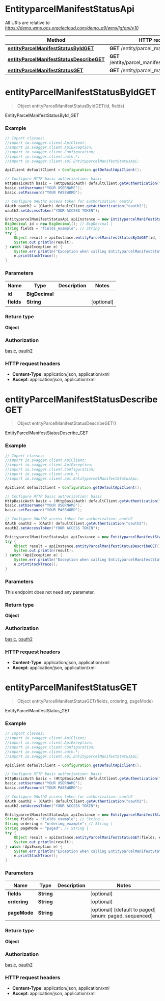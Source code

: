 # EntityparcelManifestStatusApi

All URIs are relative to *https://demo.wms.ocs.oraclecloud.com/demo_a9/wms/lgfapi/v10*

Method | HTTP request | Description
------------- | ------------- | -------------
[**entityParcelManifestStatusByIdGET**](EntityparcelManifestStatusApi.md#entityParcelManifestStatusByIdGET) | **GET** /entity/parcel_manifest_status/{id} | EntityParcelManifestStatusById_GET
[**entityParcelManifestStatusDescribeGET**](EntityparcelManifestStatusApi.md#entityParcelManifestStatusDescribeGET) | **GET** /entity/parcel_manifest_status/describe | EntityParcelManifestStatusDescribe_GET
[**entityParcelManifestStatusGET**](EntityparcelManifestStatusApi.md#entityParcelManifestStatusGET) | **GET** /entity/parcel_manifest_status | EntityParcelManifestStatus_GET


<a name="entityParcelManifestStatusByIdGET"></a>
# **entityParcelManifestStatusByIdGET**
> Object entityParcelManifestStatusByIdGET(id, fields)

EntityParcelManifestStatusById_GET



### Example
```java
// Import classes:
//import io.swagger.client.ApiClient;
//import io.swagger.client.ApiException;
//import io.swagger.client.Configuration;
//import io.swagger.client.auth.*;
//import io.swagger.client.api.EntityparcelManifestStatusApi;

ApiClient defaultClient = Configuration.getDefaultApiClient();

// Configure HTTP basic authorization: basic
HttpBasicAuth basic = (HttpBasicAuth) defaultClient.getAuthentication("basic");
basic.setUsername("YOUR USERNAME");
basic.setPassword("YOUR PASSWORD");

// Configure OAuth2 access token for authorization: oauth2
OAuth oauth2 = (OAuth) defaultClient.getAuthentication("oauth2");
oauth2.setAccessToken("YOUR ACCESS TOKEN");

EntityparcelManifestStatusApi apiInstance = new EntityparcelManifestStatusApi();
BigDecimal id = new BigDecimal(); // BigDecimal | 
String fields = "fields_example"; // String | 
try {
    Object result = apiInstance.entityParcelManifestStatusByIdGET(id, fields);
    System.out.println(result);
} catch (ApiException e) {
    System.err.println("Exception when calling EntityparcelManifestStatusApi#entityParcelManifestStatusByIdGET");
    e.printStackTrace();
}
```

### Parameters

Name | Type | Description  | Notes
------------- | ------------- | ------------- | -------------
 **id** | **BigDecimal**|  |
 **fields** | **String**|  | [optional]

### Return type

**Object**

### Authorization

[basic](../README.md#basic), [oauth2](../README.md#oauth2)

### HTTP request headers

 - **Content-Type**: application/json, application/xml
 - **Accept**: application/json, application/xml

<a name="entityParcelManifestStatusDescribeGET"></a>
# **entityParcelManifestStatusDescribeGET**
> Object entityParcelManifestStatusDescribeGET()

EntityParcelManifestStatusDescribe_GET



### Example
```java
// Import classes:
//import io.swagger.client.ApiClient;
//import io.swagger.client.ApiException;
//import io.swagger.client.Configuration;
//import io.swagger.client.auth.*;
//import io.swagger.client.api.EntityparcelManifestStatusApi;

ApiClient defaultClient = Configuration.getDefaultApiClient();

// Configure HTTP basic authorization: basic
HttpBasicAuth basic = (HttpBasicAuth) defaultClient.getAuthentication("basic");
basic.setUsername("YOUR USERNAME");
basic.setPassword("YOUR PASSWORD");

// Configure OAuth2 access token for authorization: oauth2
OAuth oauth2 = (OAuth) defaultClient.getAuthentication("oauth2");
oauth2.setAccessToken("YOUR ACCESS TOKEN");

EntityparcelManifestStatusApi apiInstance = new EntityparcelManifestStatusApi();
try {
    Object result = apiInstance.entityParcelManifestStatusDescribeGET();
    System.out.println(result);
} catch (ApiException e) {
    System.err.println("Exception when calling EntityparcelManifestStatusApi#entityParcelManifestStatusDescribeGET");
    e.printStackTrace();
}
```

### Parameters
This endpoint does not need any parameter.

### Return type

**Object**

### Authorization

[basic](../README.md#basic), [oauth2](../README.md#oauth2)

### HTTP request headers

 - **Content-Type**: application/json, application/xml
 - **Accept**: application/json, application/xml

<a name="entityParcelManifestStatusGET"></a>
# **entityParcelManifestStatusGET**
> Object entityParcelManifestStatusGET(fields, ordering, pageMode)

EntityParcelManifestStatus_GET



### Example
```java
// Import classes:
//import io.swagger.client.ApiClient;
//import io.swagger.client.ApiException;
//import io.swagger.client.Configuration;
//import io.swagger.client.auth.*;
//import io.swagger.client.api.EntityparcelManifestStatusApi;

ApiClient defaultClient = Configuration.getDefaultApiClient();

// Configure HTTP basic authorization: basic
HttpBasicAuth basic = (HttpBasicAuth) defaultClient.getAuthentication("basic");
basic.setUsername("YOUR USERNAME");
basic.setPassword("YOUR PASSWORD");

// Configure OAuth2 access token for authorization: oauth2
OAuth oauth2 = (OAuth) defaultClient.getAuthentication("oauth2");
oauth2.setAccessToken("YOUR ACCESS TOKEN");

EntityparcelManifestStatusApi apiInstance = new EntityparcelManifestStatusApi();
String fields = "fields_example"; // String | 
String ordering = "ordering_example"; // String | 
String pageMode = "paged"; // String | 
try {
    Object result = apiInstance.entityParcelManifestStatusGET(fields, ordering, pageMode);
    System.out.println(result);
} catch (ApiException e) {
    System.err.println("Exception when calling EntityparcelManifestStatusApi#entityParcelManifestStatusGET");
    e.printStackTrace();
}
```

### Parameters

Name | Type | Description  | Notes
------------- | ------------- | ------------- | -------------
 **fields** | **String**|  | [optional]
 **ordering** | **String**|  | [optional]
 **pageMode** | **String**|  | [optional] [default to paged] [enum: paged, sequenced]

### Return type

**Object**

### Authorization

[basic](../README.md#basic), [oauth2](../README.md#oauth2)

### HTTP request headers

 - **Content-Type**: application/json, application/xml
 - **Accept**: application/json, application/xml

